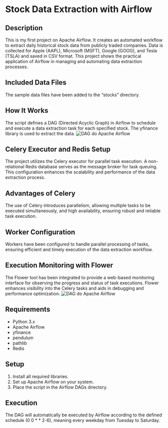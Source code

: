 # Stock Data Extraction with Airflow

## Description

This is my first project on Apache Airflow. It creates an automated workflow to extract daily historical stock data from publicly traded companies. Data is collected for Apple (AAPL), Microsoft (MSFT), Google (GOOG), and Tesla (TSLA) and saved in CSV format. This project shows the practical application of Airflow in managing and automating data extraction processes.

## Included Data Files
The sample data files have been added to the “stocks” directory.

## How It Works

The script defines a DAG (Directed Acyclic Graph) in Airflow to schedule and execute a data extraction task for each specified stock. The yfinance library is used to extract the data.
![DAG do Apache Airflow](https://drive.google.com/file/d/1sA1fHSp5rgHFQn-x5dZri-wt6LxGABs8/uc?export=download)

## Celery Executor and Redis Setup
The project utilizes the Celery executor for parallel task execution. A non-relational Redis database serves as the message broker for task queuing. This configuration enhances the scalability and performance of the data extraction process.

## Advantages of Celery
The use of Celery introduces parallelism, allowing multiple tasks to be executed simultaneously, and high availability, ensuring robust and reliable task execution.

## Worker Configuration
Workers have been configured to handle parallel processing of tasks, ensuring efficient and timely execution of the data extraction workflow.

## Execution Monitoring with Flower
The Flower tool has been integrated to provide a web-based monitoring interface for observing the progress and status of task executions. Flower enhances visibility into the Celery tasks and aids in debugging and performance optimization.
![DAG do Apache Airflow](https://drive.google.com/file/d/1q43L1YCD36H1hML-dbsDK-xWSX1A8NlF/view?/uc?export=download) 

## Requirements

- Python 3.x
- Apache Airflow
- yfinance
- pendulum
- pathlib
- Redis

## Setup

1. Install all required libraries.
2. Set up Apache Airflow on your system.
3. Place the script in the Airflow DAGs directory.

## Execution

The DAG will automatically be executed by Airflow according to the defined schedule (0 0 * * 2-6), meaning every weekday from Tuesday to Saturday.
